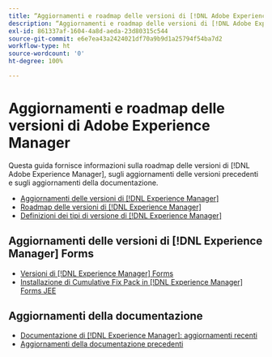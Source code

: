 ```yaml
---
title: “Aggiornamenti e roadmap delle versioni di [!DNL Adobe Experience Manager]”
description: “Aggiornamenti e roadmap delle versioni di [!DNL Adobe Experience Manager]”
exl-id: 861337af-1604-4a8d-aeda-23d80315c544
source-git-commit: e6e7ea43a2424021df70a9b9d1a25794f54ba7d2
workflow-type: ht
source-wordcount: '0'
ht-degree: 100%

---
```


# Aggiornamenti e roadmap delle versioni di Adobe Experience Manager

Questa guida fornisce informazioni sulla roadmap delle versioni di [!DNL Adobe Experience Manager], sugli aggiornamenti delle versioni precedenti e sugli aggiornamenti della documentazione.

* [Aggiornamenti delle versioni di [!DNL Experience Manager]](aem-releases-updates.md)
* [Roadmap delle versioni di [!DNL Experience Manager]](update-releases-roadmap.md)
* [Definizioni dei tipi di versione di [!DNL Experience Manager]](update-release-vehicle-definitions.md)

## Aggiornamenti delle versioni di [!DNL Experience Manager] Forms

* [Versioni di [!DNL Experience Manager] Forms](aem-forms-releases.md)
* [Installazione di Cumulative Fix Pack in [!DNL Experience Manager] Forms JEE](install-cfp-aem-forms-jee.md)

## Aggiornamenti della documentazione

* [Documentazione di [!DNL Experience Manager]: aggiornamenti recenti](documentation-updates.md)
* [Aggiornamenti della documentazione precedenti](previous-documentation-updates.md)
